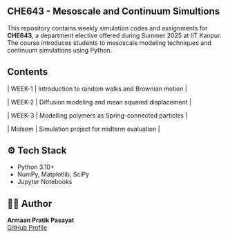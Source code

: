 ## CHE643 - Mesoscale and Continuum Simultions
This repository contains weekly simulation codes and assignments for **CHE643**, a department elective offered during Summer 2025 at IIT Kanpur. The course introduces students to mesoscale modeling techniques and continuum simulations using Python.


##  Contents
                                

| WEEK-1   | Introduction to random walks and Brownian motion |

| WEEK-2   | Diffusion modeling and mean squared displacement |

| WEEK-3   | Modelling polymers as Spring-connected particles |

| Midsem   | Simulation project for midterm evaluation        |

## ⚙️ Tech Stack

- Python 3.10+
- NumPy, Matplotlib, SciPy
- Jupyter Notebooks

## 👨‍💻 Author

**Armaan Pratik Pasayat**  
[GitHub Profile](https://github.com/Armaan-2309)
